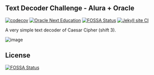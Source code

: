 ## Text Decoder Challenge - Alura + Oracle
[![codecov](https://codecov.io/gh/peppermintbird/alura-one-challenge-text-decoder/graph/badge.svg?token=U1JFF28DUH)](https://codecov.io/gh/peppermintbird/alura-one-challenge-text-decoder) [![Oracle Next Education](https://img.shields.io/badge/Oracle-Next%20Education-deepgray?style=flat&logo=oracle&logoColor=white)](https://www.oracle.com/br/education/oracle-next-education/)
[![FOSSA Status](https://app.fossa.com/api/projects/git%2Bgithub.com%2Fpeppermintbird%2Falura-one-challenge-text-decoder.svg?type=shield)](https://app.fossa.com/projects/git%2Bgithub.com%2Fpeppermintbird%2Falura-one-challenge-text-decoder?ref=badge_shield) [![Jekyll site CI](https://github.com/peppermintbird/alura-one-challenge-text-decoder/actions/workflows/jekyll-docker.yml/badge.svg)](https://github.com/peppermintbird/alura-one-challenge-text-decoder/actions/workflows/jekyll-docker.yml)


A very simple text decoder of Caesar Cipher (shift 3).

![image](https://github.com/peppermintbird/alura-one-challenge-text-decoder/assets/148541376/655266a2-b5ba-4c9f-9b06-637c5d757eb5)



## License
[![FOSSA Status](https://app.fossa.com/api/projects/git%2Bgithub.com%2Fpeppermintbird%2Falura-one-challenge-text-decoder.svg?type=large)](https://app.fossa.com/projects/git%2Bgithub.com%2Fpeppermintbird%2Falura-one-challenge-text-decoder?ref=badge_large)
